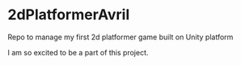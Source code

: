 # 2dPlatformerAvril
Repo to manage my first 2d platformer game built on Unity platform



I am so excited to be a part of this project.
